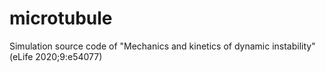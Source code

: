 # microtubule
Simulation source code of "Mechanics and kinetics of dynamic instability" (eLife 2020;9:e54077)
